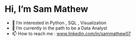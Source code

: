 # Hi, I’m Sam Mathew
- 👀 I’m interested in Python , SQL , Visualization
- 🌱 I’m currently in the path to be a Data Analyst
- 📫 How to reach me : www.linkedin.com/in/sammathew07
